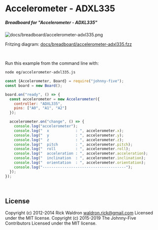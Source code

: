 <!--remove-start-->

# Accelerometer - ADXL335

<!--remove-end-->






##### Breadboard for "Accelerometer - ADXL335"



![docs/breadboard/accelerometer-adxl335.png](breadboard/accelerometer-adxl335.png)<br>

Fritzing diagram: [docs/breadboard/accelerometer-adxl335.fzz](breadboard/accelerometer-adxl335.fzz)

&nbsp;




Run this example from the command line with:
```bash
node eg/accelerometer-adxl335.js
```


```javascript
const {Accelerometer, Board} = require("johnny-five");
const board = new Board();

board.on("ready", () => {
  const accelerometer = new Accelerometer({
    controller: "ADXL335",
    pins: ["A0", "A1", "A2"]
  });

  accelerometer.on("change", () => {
    console.log("accelerometer");
    console.log("  x            : ", accelerometer.x);
    console.log("  y            : ", accelerometer.y);
    console.log("  z            : ", accelerometer.z);
    console.log("  pitch        : ", accelerometer.pitch);
    console.log("  roll         : ", accelerometer.roll);
    console.log("  acceleration : ", accelerometer.acceleration);
    console.log("  inclination  : ", accelerometer.inclination);
    console.log("  orientation  : ", accelerometer.orientation);
    console.log("--------------------------------------");
  });
});

```








&nbsp;

<!--remove-start-->

## License
Copyright (c) 2012-2014 Rick Waldron <waldron.rick@gmail.com>
Licensed under the MIT license.
Copyright (c) 2015-2019 The Johnny-Five Contributors
Licensed under the MIT license.

<!--remove-end-->
